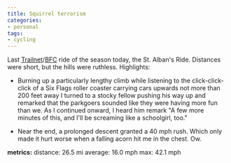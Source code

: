 ```yaml
---
title: Squirrel terrorism
categories:
- personal
tags:
- cycling
---
```


Last [Trailnet][1]/[BFC][2] ride of the season today, the St. Alban's Ride.  Distances were short, but the hills were ruthless.  Highlights:


   [1]: http://www.trailnet.org/
   [2]: http://www.bicyclefunclub.org/



  * Burning up a particularly lengthy climb while listening to the click-click-click of a Six Flags roller coaster carrying cars upwards not more than 200 feet away  I turned to a stocky fellow pushing his way up and remarked that the parkgoers sounded like they were having more fun than we.  As I continued onward, I heard him remark "A few more minutes of this, and I'll be screaming like a schoolgirl, too."


  * Near the end, a prolonged descent granted a 40 mph rush.  Which only made it hurt worse when a falling acorn hit me in the chest.  Ow.

**metrics:**
distance: 26.5 mi
average: 16.0 mph
max: 42.1 mph
